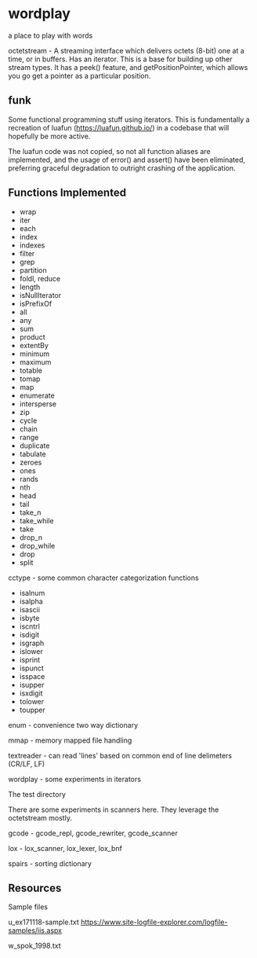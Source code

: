 # wordplay
a place to play with words

octetstream - A streaming interface which delivers octets (8-bit) one at a time, or in buffers.  Has an iterator.  This is a base for building up other stream types.  It has a peek() feature, and getPositionPointer, which allows you go get a pointer as a particular position.

funk 
----
Some functional programming stuff using iterators.  This is fundamentally a recreation of luafun (https://luafun.github.io/) in a codebase that will hopefully be more active.

The luafun code was not copied, so not all function aliases are implemented, and the usage of error() and assert() have been eliminated, preferring graceful degradation to outright crashing of the application.

Functions Implemented
---------------------
* wrap
* iter
* each
* index
* indexes
* filter
* grep
* partition
* foldl, reduce
* length
* isNullIterator
* isPrefixOf
* all
* any
* sum
* product
* extentBy
* minimum
* maximum
* totable
* tomap
* map
* enumerate
* intersperse
* zip
* cycle
* chain
* range
* duplicate
* tabulate
* zeroes
* ones
* rands
* nth
* head
* tail
* take_n
* take_while
* take
* drop_n
* drop_while
* drop
* split






cctype - some common character categorization functions

* isalnum
* isalpha
* isascii
* isbyte
* iscntrl
* isdigit
* isgraph
* islower
* isprint
* ispunct
* isspace
* isupper
* isxdigit
* tolower
* toupper

enum - convenience two way dictionary

mmap - memory mapped file handling

textreader - can read 'lines' based on common end of line delimeters (CR/LF, LF)

wordplay - some experiments in iterators


The test directory 

There are some experiments in scanners here.  They leverage the octetstream mostly.

gcode - gcode_repl, gcode_rewriter, gcode_scanner

lox - lox_scanner, lox_lexer, lox_bnf

spairs - sorting dictionary


Resources
---------

Sample files

u_ex171118-sample.txt   https://www.site-logfile-explorer.com/logfile-samples/iis.aspx

w_spok_1998.txt
